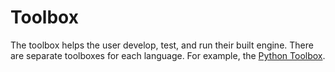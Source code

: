 # Toolbox

The toolbox helps the user develop, test, and run their built engine.
There are separate toolboxes for each language. For example, the [Python Toolbox](https://github.com/marvin-ai/marvin-python-toolbox).
